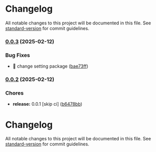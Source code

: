 # Changelog

All notable changes to this project will be documented in this file. See [standard-version](https://github.com/conventional-changelog/standard-version) for commit guidelines.

### [0.0.3](https://github.com/Berea-Soft/berea-ui/compare/v0.0.2...v0.0.3) (2025-02-12)


### Bug Fixes

* :wrench: change setting package ([bae73ff](https://github.com/Berea-Soft/berea-ui/commit/bae73ffe00e41afdb8c654afc32be4aacad944b0))

### [0.0.2](https://github.com/Berea-Soft/berea-ui/compare/v0.0.1...v0.0.2) (2025-02-12)


### Chores

* **release:** 0.0.1 [skip ci] ([b6478bb](https://github.com/Berea-Soft/berea-ui/commit/b6478bbc00b73a66936fbecbfaf444787a546e28))

# Changelog

All notable changes to this project will be documented in this file. See [standard-version](https://github.com/conventional-changelog/standard-version) for commit guidelines.
